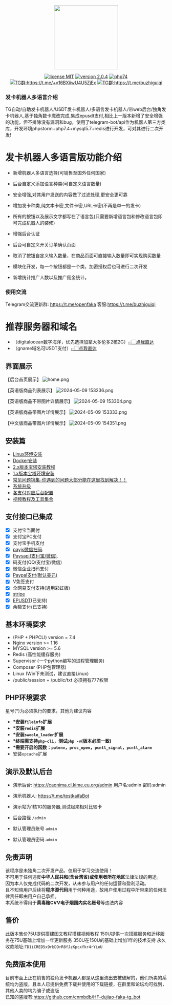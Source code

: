 <p align="center"><img src="https://s2.loli.net/2024/05/09/zFKnq6LASRh3boa.png" width="200"></p>

<p align="center">
<a href="https://opensource.org/licenses/MIT"><img src="https://img.shields.io/badge/license-MIT-blue" alt="license MIT"></a>
<a href="https://github.com/assimon/dujiaoka/releases/tag/2.0.6.01"><img src="https://img.shields.io/badge/version-2.0.6.01-red" alt="version 2.0.4"></a>
<a href="https://www.php.net/releases/7_4_0.php"><img src="https://img.shields.io/badge/PHP-7.4-lightgrey" alt="php74"></a>
<a href="https://t.me/+v16BXiiwU4U5ZjEx"><img src="https://img.shields.io/badge/TG群-OU社区-green" alt="TG群:https://t.me/+v16BXiiwU4U5ZjEx"></a>
<a href="https://t.me/buzhiguiqi"><img src="https://img.shields.io/badge/TG客服-buzhiguiqi-green" alt="TG群:https://t.me/buzhiguiqi"></a>
</p>

### 发卡机器人多语言介绍

TG自动/自助发卡机器人/USDT发卡机器人/多语言发卡机器人/带web后台/独角发卡机器人,基于独角数卡魔改完成,集成epusdt支付,相比上一版本新增了安全增强的功能，但不排除没有漏洞和bug，使用了telegram-bot/api作为机器人第三方类库，开发环境phpstorm+php7.4+mysql5.7+redis进行开发，可对其进行二次开发!

# 发卡机器人多语言版功能介绍

* 新增机器人多语言选择(可销售至国外任何国家)

* 后台自定义添加语言种类(可自定义语言数量)

* 安全增强,对其用户发送的内容做了过滤处理,更安全更可靠

* 增加发卡种类,纯文本卡密,文件卡密,URL卡密(不再是单一的发卡)

* 所有的按钮以及展示文字都写在了语言包(只需要新增语言包和修改语言包即可完成机器人的装修)

* 增强后台认证

* 后台可自定义开关订单确认页面

* 取消了按钮自定义输入数量，在商品页面可直接输入数量即可实现购买数量

* 模块化开发，每一个按钮都是一个类，加密授权后也可进行二次开发

* 新增统计推广人数以及推广佣金统计。

### 使用交流

Telegram交流更新群: https://t.me/openfaka
客服:https://t.me/buzhiguiqi

# 推荐服务器和域名
- （digitalocean数字海洋，优先选择加拿大多伦多2核2G）[👉🏻点我直达](https://cloud.digitalocean.com/)
- （gname域名可USDT支付）[👉🏻点我直达](https://www.gname.com/)

## 界面展示
【后台首页展示】
![home.png](https://s2.loli.net/2024/05/09/Fhcg58NedD3aj7t.png)

【英语版商品列表展示】
![ 2024-05-09 153236.png](https://s2.loli.net/2024/05/09/Sh948BXPLM1VIuR.png)

【英语版商品不带图片详情展示】
![ 2024-05-09 153304.png](https://s2.loli.net/2024/05/09/gQSGCua58ZiyLAF.png)

【英语版商品带图片详情展示】
![ 2024-05-09 153333.png](https://s2.loli.net/2024/05/09/gZVpBfAKwDsxUzF.png)

【中文版商品带图片详情展示】
![ 2024-05-09 154351.png](https://s2.loli.net/2024/05/09/LUlGg9DxBd2e3Ac.png)

## 安装篇
- [Linux环境安装](https://github.com/assimon/dujiaoka/wiki/linux_install)
- [Docker安装](https://github.com/assimon/dujiaoka/wiki/docker_install)
- [2.x版本宝塔安装教程](https://github.com/assimon/dujiaoka/wiki/2.x_bt_install)
- [1.x版本宝塔环境安装](https://github.com/assimon/dujiaoka/wiki/1.x_bt_install)
- [常见问题锦集-你遇到的问题大部分能在这里找到解决！！](https://github.com/assimon/dujiaoka/wiki/problems)
- [系统升级](https://github.com/assimon/dujiaoka/wiki/update)
- [各支付对应后台配置](https://github.com/assimon/dujiaoka/wiki/problems#各支付对应配置)
- [视频教程及工具集合](https://pan.dujiaoka.com)

## 支付接口已集成
- [x] 支付宝当面付
- [x] 支付宝PC支付
- [x] 支付宝手机支付
- [x] [payjs微信扫码](http://payjs.cn).
- [x] [Paysapi(支付宝/微信)](https://www.paysapi.com/).
- [x] 码支付(QQ/支付宝/微信)
- [x] 微信企业扫码支付
- [x] [Paypal支付(默认美元)](https://www.paypal.com)
- [x] V免签支付
- [x] 全网易支付支持(通用彩虹版)
- [x] [stripe](https://stripe.com/)
- [x] [EPUSDT](https://github.com/assimon/epusdt)(已支持)
- [x] 余额支付(已支持)

## 基本环境要求

- (PHP + PHPCLI) version = 7.4
- Nginx version >= 1.16
- MYSQL version >= 5.6
- Redis (高性能缓存服务)
- Supervisor (一个python编写的进程管理服务)
- Composer (PHP包管理器)
- Linux (Win下未测试，建议直接Linux)
- /public/session + /public/txt 必须拥有777权限

## PHP环境要求

星号(*)为必须执行的要求，其他为建议内容

- **\*安装`fileinfo`扩展**
- **\*安装`redis`扩展**
- **\*安装`swoole_loader`扩展**
- **\*终端需支持`php-cli`，测试`php -v`(版本必须一致)**
- **\*需要开启的函数：`putenv`，`proc_open`，`pcntl_signal`，`pcntl_alarm`**
- 安装`opcache`扩展

## 演示及默认后台

- 演示后台: https://caonima.cl.kime.eu.org/admin    用户名:admin  密码:admin
- 演示机器人: https://t.me/testkaifaBot
- 演示站为1核1G的服务器,测试起来相对比较卡

- 后台路径 `/admin`
- 默认管理员账号 `admin`
- 默认管理员密码 `admin`

## 免责声明

该程序是未独角二次开发产品，仅用于学习交流使用！       
不可用于任何违反**中华人民共和(含台湾省)**或**使用者所在地区**法律法规的用途。      
因为本人仅完成代码的二次开发，从未参与用户的任何运营和盈利活动。    
且不知晓用户后续将**程序源代码**用于何种用途，故用户使用过程中所带来的任何法律责任即由用户自己承担。   
本系统不得用于**黄毒赌CVV电子烟国内实名账号**等违法内容

## 售价
此版本售价75U提供搭建图文教程搭建视频教程
150U提供一次搭建服务和迁移服务在75U基础上增加一年更新服务
350U在150U的基础上增加1年的技术支持
永久收款地址:`TD1iCRED5x9rbDDrR8fJzKpcxfkr4rYioU`

## 免费版本使用
目前市面上正在销售的独角发卡机器人都是从这里流出去被破解的，他们所卖的系统均为盗版，且本人已提供免费下载并使用的下载链接，在群里和论坛均可找到，其他人卖的均为骗子或盗版<br/>已知的盗版有:https://github.com/cnmbdb/HF-dujiao-faka-tg_bot